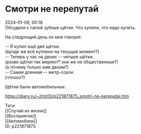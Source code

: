 Смотри не перепутай
====================

   
 2024-01-09, 00:18   
  Обсудили с папой зубные щётки. Что купили, что надо купить.   
   
 На следующий день он мне говорит.   
   
 -- Я купил ещё две щётки.   
 (вроде же всё куплено на текущий момент?)   
 -- Теперь у нас на двоих -- четыре щётки.   
 (разве щётки так меряют? они же не общественные?)   
 (а почему только нам двоим?)   
 -- Самая длинная -- метр-сорок.   
 (чтоооо?)   
   
 Щётки были автомобильные.   
    
 <https://diary.ru/~zHz00/p221871875_smotri-ne-pereputaj.htm>   
   
 Теги:   
 [[Случай из жизни]]   
 [[Восприятие]]   
 [[Автомобили]]   
 ID: p221871875